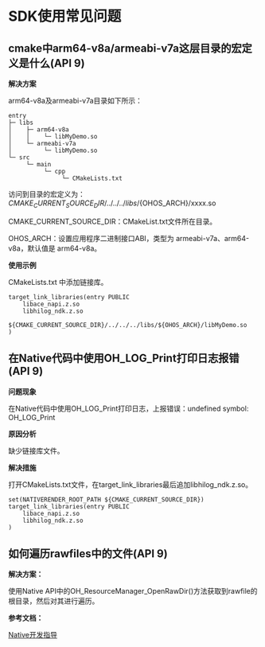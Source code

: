 # SDK使用常见问题


## cmake中arm64-v8a/armeabi-v7a这层目录的宏定义是什么(API 9)

**解决方案**

arm64-v8a及armeabi-v7a目录如下所示：

```
entry
├─ libs
│    ├─ arm64-v8a
│    │    └─ libMyDemo.so
│    └─ armeabi-v7a
│         └─ libMyDemo.so
└─ src
     └─ main
          └─ cpp
               └─ CMakeLists.txt
```

访问到目录的宏定义为：${CMAKE_CURRENT_SOURCE_DIR}/../../../libs/${OHOS_ARCH}/xxxx.so

CMAKE_CURRENT_SOURCE_DIR：CMakeList.txt文件所在目录。

OHOS_ARCH：设置应用程序二进制接口ABI，类型为 armeabi-v7a、arm64-v8a，默认值是 arm64-v8a。

**使用示例**

CMakeLists.txt 中添加链接库。

```
target_link_libraries(entry PUBLIC
    libace_napi.z.so
    libhilog_ndk.z.so
    ${CMAKE_CURRENT_SOURCE_DIR}/../../../libs/${OHOS_ARCH}/libMyDemo.so
)
```


## 在Native代码中使用OH_LOG_Print打印日志报错(API 9)

**问题现象**

在Native代码中使用OH_LOG_Print打印日志，上报错误：undefined symbol: OH_LOG_Print

**原因分析**

缺少链接库文件。

**解决措施**

打开CMakeLists.txt文件，在target_link_libraries最后追加libhilog_ndk.z.so。

```
set(NATIVERENDER_ROOT_PATH ${CMAKE_CURRENT_SOURCE_DIR})
target_link_libraries(entry PUBLIC
    libace_napi.z.so
    libhilog_ndk.z.so
)
```


## 如何遍历rawfiles中的文件(API 9)

**解决方案：**

使用Native API中的OH_ResourceManager_OpenRawDir()方法获取到rawfile的根目录，然后对其进行遍历。

**参考文档：**

[Native开发指导](../reference/native-apis/rawfile.md)

